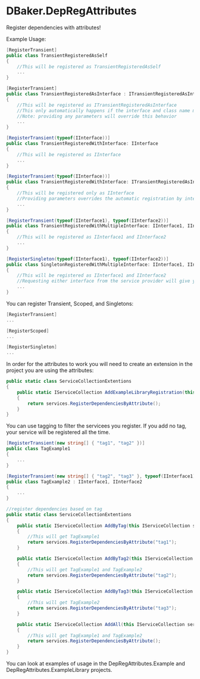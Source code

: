 # DBaker.DepRegAttributes
Register dependencies with attributes!


Example Usage:
```c#
[RegisterTransient]
public class TransientRegisteredAsSelf
{
    //This will be registered as TransientRegisteredAsSelf
    ...
}

[RegisterTransient]
public class TransientRegisteredAsInterface : ITransientRegisteredAsInterface
{
    //This will be registered as ITransientRegisteredAsInterface
    //This only automatically happens if the interface and class name match
    //Note: providing any parameters will override this behavior
    ...
}

[RegisterTransient(typeof(IInterface))]
public class TransientRegisteredWithInterface: IInterface
{
    //This will be registered as IInterface
    ...
}

[RegisterTransient(typeof(IInterface))]
public class TransientRegisteredWithInterface: ITransientRegisteredAsInterface, IInterface
{
    //This will be registered only as IInterface
    //Providing parameters overrides the automatic registration by interfaces with the same name
    ...
}

[RegisterTransient(typeof(IInterface1), typeof(IInterface2))]
public class TransientRegisteredWithMultipleInterface: IInterface1, IInterface2
{
    //This will be registered as IInterface1 and IInterface2
    ...
}

[RegisterSingleton(typeof(IInterface1), typeof(IInterface2))]
public class SingletonRegisteredWithMultipleInterface: IInterface1, IInterface2
{
    //This will be registered as IInterface1 and IInterface2
    //Requesting either interface from the service provider will give you the exact same object
    ...
}
```

You can register Transient, Scoped, and Singletons:
```c#
[RegisterTransient]
...

[RegisterScoped]
...

[RegisterSingleton]
...
```

In order for the attributes to work you will need to create an extension in the project you are using the attributes:
```c#
public static class ServiceCollectionExtentions
{
    public static IServiceCollection AddExampleLibraryRegistration(this IServiceCollection services)
    {
        return services.RegisterDependenciesByAttribute();
    }
}
```

You can use tagging to filter the servicees you register. If you add no tag, your service will be registered all the time.
```c#
[RegisterTransient(new string[] { "tag1", "tag2" })]
public class TagExample1
{
    ...
}

[RegisterTransient(new string[] { "tag2", "tag3" }, typeof(IInterface1), typeof(IInterface2))]
public class TagExample2 : IInterface1, IInterface2
{
    ...
}

//register dependencies based on tag
public static class ServiceCollectionExtentions
{
    public static IServiceCollection AddByTag(this IServiceCollection services)
    {
        //This will get TagExample1
        return services.RegisterDependenciesByAttribute("tag1");
    }

    public static IServiceCollection AddByTag2(this IServiceCollection services)
    {
        //This will get TagExample1 and TagExample2
        return services.RegisterDependenciesByAttribute("tag2");
    }

    public static IServiceCollection AddByTag3(this IServiceCollection services)
    {
        //This will get TagExample2
        return services.RegisterDependenciesByAttribute("tag3");
    }

    public static IServiceCollection AddAll(this IServiceCollection services)
    {
        //This will get TagExample1 and TagExample2
        return services.RegisterDependenciesByAttribute();
    }
}
```

You can look at examples of usage in the DepRegAttributes.Example and DepRegAttributes.ExampleLibrary projects.
